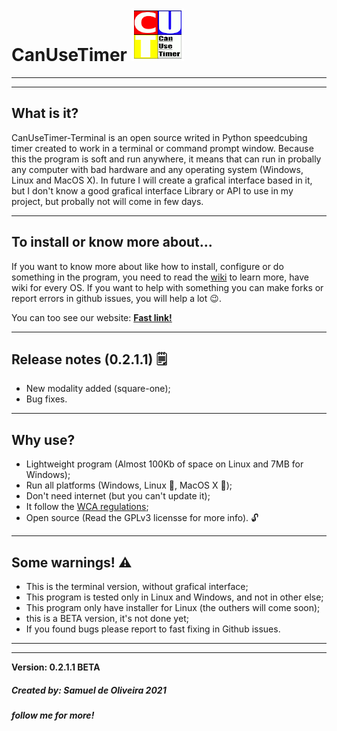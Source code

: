 # CanUseTimer ![Logo](Images/CanUseTimerLogo.png)

---
---
## What is it?
CanUseTimer-Terminal is an open source writed in Python speedcubing
timer created to work in a terminal or command prompt window. Because 
this the program is soft and run anywhere, it means that can run in 
probally any computer with bad hardware and any operating system
(Windows, Linux and MacOS X). In future I will create a grafical
interface based in it, but I don't know a good grafical interface
Library or API to use in my project, but probally not will come in
few days.

---
## To install or know more about...
If you want to know more about like how to install, configure or do
something in the program, you need to read the [wiki](https://github.com/samuel-de-oliveira/CanUseTimer/wiki)
to learn more, have wiki for every OS. If you want to help with something
you can make forks or report errors in github issues, you will help a
lot :wink:.

You can too see our website: [**Fast link!**](https://samuel-de-oliveira.github.io/CanUseTimer-Web/)

---
## Release notes (0.2.1.1) 🗒️
- New modality added (square-one);
- Bug fixes.

---
## Why use?
- Lightweight program (Almost 100Kb of space on Linux and 7MB for Windows);
- Run all platforms (Windows, Linux :penguin:, MacOS X 🍎);
- Don't need internet (but you can't update it);
- It follow the [WCA regulations](https://www.worldcubeassociation.org/regulations/);
- Open source (Read the GPLv3 licensse for more info). 🔓 

---
## Some warnings! ⚠️
- This is the terminal version, without grafical interface;
- This program is tested only in Linux and Windows, and not in other else;
- This program only have installer for Linux (the outhers will come soon);
- this is a BETA version, it's not done yet;
- If you found bugs please report to fast fixing in Github issues.

---
---
**Version: 0.2.1.1 BETA**

##### Created by: *Samuel de Oliveira 2021*
##### follow me for more!
